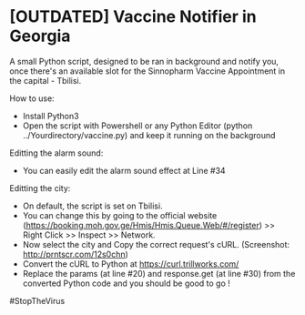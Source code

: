 # [OUTDATED] Vaccine Notifier in Georgia
A small Python script, designed to be ran in background and notify you, once there's an available slot for the Sinnopharm Vaccine Appointment in the capital - Tbilisi.

How to use:
- Install Python3
- Open the script with Powershell or any Python Editor (python ../Yourdirectory/vaccine.py) and keep it running on the background

Editting the alarm sound:
- You can easily edit the alarm sound effect at Line #34 

Editting the city:
- On default, the script is set on Tbilisi. 
- You can change this by going to the official website (https://booking.moh.gov.ge/Hmis/Hmis.Queue.Web/#/register) >> Right Click >> Inspect >> Network.
- Now select the city and Copy the correct request's cURL. (Screenshot: http://prntscr.com/12s0chn)
- Convert the cURL to Python at https://curl.trillworks.com/
- Replace the params (at line #20) and response.get (at line #30) from the converted Python code and you should be good to go !

#StopTheVirus
